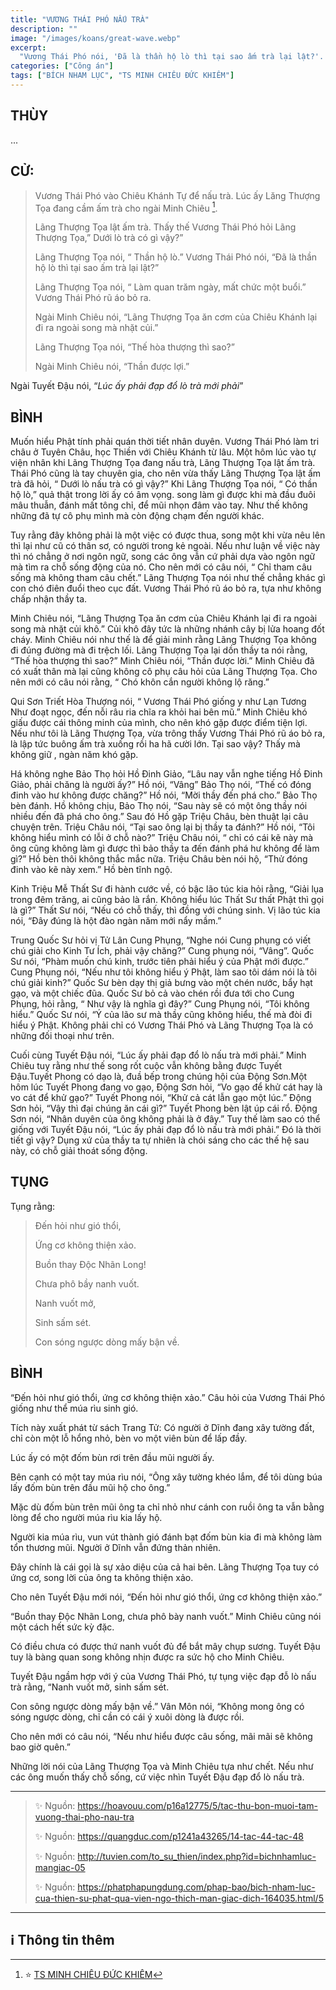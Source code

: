 ```yaml
---
title: "VƯƠNG THÁI PHÓ NẤU TRÀ"
description: ""
image: "/images/koans/great-wave.webp"
excerpt: 
  "Vương Thái Phó nói, 'Đã là thần hộ lò thì tại sao ấm trà lại lật?'. Lãng Thượng Tọa nói, 'Làm quan trăm ngày, mất chức một buổi'"
categories: ["Công án"]
tags: ["BÍCH NHAM LỤC", "TS MINH CHIÊU ĐỨC KHIÊM"]
---
```


## THÙY

... 

## CỬ:

> Vương Thái Phó vào Chiêu Khánh Tự để nấu trà. Lúc ấy Lăng Thượng Tọa đang cầm ấm trà cho ngài Minh Chiêu [^1]. 
> 
> Lãng Thượng Tọa lật ấm trà. Thấy thế Vương Thái Phó hỏi Lãng Thượng Tọa,” Dưới lò trà có gì vậy?” 
> 
> Lãng Thượng Tọa nói, “ Thần hộ lò.” Vương Thái Phó nói, “Đã là thần hộ lò thì tại sao ấm trà lại lật?”
> 
> Lãng Thượng Tọa nói, “ Làm quan trăm ngày, mất chức một buổi.” Vương Thái Phó rũ áo bỏ ra.
>
> Ngài Minh Chiêu nói, “Lãng Thượng Tọa ăn cơm của Chiêu Khánh lại đi ra ngoài song mà nhặt củi.” 
> 
> Lãng Thượng Tọa nói, “Thế hòa thượng thì sao?” 
>
> Ngài Minh Chiêu nói, “Thần được lợi.”

Ngài Tuyết Đậu nói, “_Lúc ấy phải đạp đổ lò trà mới phải_”

## BÌNH

Muốn hiểu Phật tính phải quán thời tiết nhân duyên. Vương Thái Phó làm tri châu ở Tuyên Châu, học Thiền với Chiêu Khánh từ lâu. Một hôm lúc vào tự viện nhân khi Lãng Thượng Tọa đang nấu trà, Lãng Thượng Tọa lật ấm trà. Thái Phó cũng là tay chuyên gia, cho nên vừa thấy Lãng Thượng Tọa lật ấm trà đã hỏi, “ Dưới lò nấu trà có gì vậy?” Khi Lãng Thượng Tọa nói, “ Có thần hộ lò,” quả thật trong lời ấy có âm vọng. song làm gì được khi mà đầu đuôi mâu thuẫn, đánh mất tông chỉ, để mũi nhọn đâm vào tay. Như thế không những đã tự cô phụ mình mà còn động chạm đến người khác.

Tuy rằng đây không phải là một việc có được thua, song một khi vừa nêu lên thì lại như cũ có thân sơ, có người trong kẻ ngoài. Nếu như luận về việc này thì nó chẳng ở nơi ngôn ngữ, song các ông vẫn cứ phải dựa vào ngôn ngữ mà tìm ra chỗ sống động của nó. Cho nên mới có câu nói, “ Chỉ tham câu sống mà không tham câu chết.” Lãng Thượng Tọa nói như thế chẳng khác gì con chó điên đuổi theo cục đất. Vương Thái Phó rũ áo bỏ ra, tựa như không chấp nhận thầy ta.

Minh Chiêu nói, “Lãng Thượng Tọa ăn cơm của Chiêu Khánh lại đi ra ngoài song mà nhặt củi khô.” Củi khô đây tức là những nhánh cây bị lửa hoang đốt cháy. Minh Chiêu nói như thế là để giải minh rằng Lãng Thượng Tọa không đi đúng đường mà đi trệch lối. Lãng Thượng Tọa lại dồn thầy ta nói rằng, “Thế hòa thượng thì sao?” Minh Chiêu nói, “Thần được lời.” Minh Chiêu đã có xuất thân mà lại cũng không cô phụ câu hỏi của Lãng Thượng Tọa. Cho nên mới có câu nói rằng, “ Chó khôn cắn người không lộ răng.”

Qui Sơn Triết Hòa Thượng nói, “ Vương Thái Phó giống y như Lạn Tương Như đoạt ngọc, đến nỗi râu ria chĩa ra khỏi hai bên mũ.” Minh Chiêu khó giấu được cái thông minh của mình, cho nên khó gặp được điểm tiện lợi. Nếu như tôi là Lãng Thượng Tọa, vừa trông thấy Vương Thái Phó rũ áo bỏ ra, là lập tức buông ấm trà xuống rồi ha hã cười lớn. Tại sao vậy? Thấy mà không giữ , ngàn năm khó gặp.

Há không nghe Bảo Thọ hỏi Hồ Đinh Giảo, “Lâu nay vẫn nghe tiếng Hồ Đinh Giảo, phải chăng là người ấy?” Hồ nói, “Vâng” Bảo Thọ nói, “Thế có đóng đinh vào hư không được chăng?” Hồ nói, “Mời thầy đến phá cho.” Bảo Thọ bèn đánh. Hồ không chịu, Bảo Thọ nói, “Sau này sẽ có một ông thầy nói nhiều đến đã phá cho ông.” Sau đó Hồ gặp Triệu Châu, bèn thuật lại câu chuyện trên. Triệu Châu nói, “Tại sao ông lại bị thầy ta đánh?” Hồ nói, “Tôi không hiểu mình có lỗi ở chỗ nào?” Triệu Châu nói, “ chỉ có cái kẽ này mà ông cũng không làm gì được thì bảo thầy ta đến đánh phá hư không để làm gì?” Hồ bèn thôi không thắc mắc nữa. Triệu Châu bèn nói hộ, “Thử đóng đinh vào kẽ này xem.” Hồ bèn tĩnh ngộ.

Kinh Triệu Mễ Thất Sư đi hành cước về, có bậc lão túc kia hỏi rằng, “Giải lụa trong đêm trăng, ai cũng bảo là rắn. Không hiểu lúc Thất Sư thất Phật thì gọi là gì?” Thất Sư nói, “Nếu có chỗ thấy, thì đồng với chúng sinh. Vị lão túc kia nói, “Đây đúng là hột đào ngàn năm mới nẩy mầm.”

Trung Quốc Sư hỏi vị Tử Lân Cung Phụng, “Nghe nói Cung phụng có viết chú giải cho Kinh Tư Ích, phải vậy chăng?” Cung phụng nói, “Vâng”. Quốc Sư nói, “Phàm muốn chú kinh, trước tiên phải hiểu ý của Phật mới được.” Cung Phụng nói, “Nếu như tôi không hiểu ý Phật, làm sao tôi dám nói là tôi chú giải kinh?” Quốc Sư bèn dạy thị giả bưng vào một chén nước, bẩy hạt gạo, và một chiếc đũa. Quốc Sư bỏ cả vào chén rồi đưa tới cho Cung Phụng, hỏi rằng, “ Như vậy là nghĩa gì đây?” Cung Phụng nói, “Tôi không hiểu.” Quốc Sư nói, “Ý của lão sư mà thầy cũng không hiểu, thế mà đòi đi hiểu ý Phật. Không phải chỉ có Vương Thái Phó và Lãng Thượng Tọa là có những đối thoại như trên.

Cuối cùng Tuyết Đậu nói, “Lúc ấy phải đạp đổ lò nấu trà mới phải.” Minh Chiêu tuy rằng như thế song rốt cuộc vẫn không bằng được Tuyết Đậu.Tuyết Phong có dạo là, đuầ bếp trong chúng hội của Động Sơn.Một hôm lúc Tuyết Phong đang vo gạo, Động Sơn hỏi, “Vo gạo để khử cát hay là vo cát để khử gạo?” Tuyết Phong nói, “Khử cả cát lẫn gạo một lúc.” Động Sơn hỏi, “Vậy thì đại chúng ăn cái gì?” Tuyết Phong bèn lật úp cái rổ. Động Sơn nói, “Nhân duyên của ông không phải là ở đây.” Tuy thế làm sao có thể giống với Tuyết Đậu nói, “Lúc ấy phải đạp đổ lò nấu trà mới phải.” Đó là thời tiết gì vậy? Dụng xứ của thầy ta tự nhiên là chói sáng cho các thế hệ sau này, có chỗ giải thoát sống động.

## TỤNG

Tụng rằng:

> Đến hỏi như gió thổi,
>
> Ứng cơ không thiện xảo.
>
> Buồn thay Độc Nhãn Long!
>
> Chưa phô bầy nanh vuốt.
>
> Nanh vuốt mở,
>
> Sinh sấm sét.
>
> Con sóng ngược dòng mấy bận về.

## BÌNH

“Đến hỏi như gió thổi, ứng cơ không thiện xảo.” Câu hỏi của Vương Thái Phó giống như thể múa rìu sinh gió. 

Tích này xuất phát từ sách Trang Tử: Có người ở Dĩnh đang xây tường đất, chỉ còn một lỗ hổng nhỏ, bèn vo một viên bùn để lấp đầy. 

Lúc ấy có một đốm bùn rơi trên đầu mũi người ấy. 

Bên cạnh có một tay múa rìu nói, “Ông xây tường khéo lắm, để tôi dùng búa lấy đốm bùn trên đầu mũi hộ cho ông.” 

Mặc dù đốm bùn trên mũi ông ta chỉ nhỏ như cánh con ruồi ông ta vẫn bằng lòng để cho người múa rìu kia lấy hộ. 

Người kia múa rìu, vun vút thành gió đánh bạt đốm bùn kia đi mà không làm tổn thương mũi. Người ở Dĩnh vẫn đứng thản nhiên. 

Đây chính là cái gọi là sự xảo diệu của cả hai bên. Lãng Thượng Tọa tuy có ứng cơ, song lời của ông ta không thiện xảo. 

Cho nên Tuyết Đậu mới nói, “Đến hỏi như gió thổi, ứng cơ không thiện xảo.”

“Buồn thay Độc Nhãn Long, chưa phô bày nanh vuốt.” Minh Chiêu cũng nói một cách hết sức kỳ đặc. 

Có điều chưa có được thứ nanh vuốt đủ để bắt mây chụp sương. Tuyết Đậu tuy là bàng quan song không nhịn được ra sức hộ cho Minh Chiêu.

Tuyết Đậu ngầm hợp với ý của Vương Thái Phó, tự tụng việc đạp đỗ lò nấu trà rằng, “Nanh vuốt mở, sinh sấm sét. 

Con sông ngược dòng mấy bận về.” Vân Môn nói, “Không mong ông có sóng ngược dòng, chỉ cần có cái ý xuôi dòng là được rồi. 

Cho nên mới có câu nói, “Nếu như hiểu được câu sống, mãi mãi sẽ không bao giờ quên.” 

Những lời nói của Lãng Thượng Tọa và Minh Chiêu tựa như chết. Nếu như các ông muốn thấy chỗ sống, cứ việc nhìn Tuyết Đậu đạp đổ lò nấu trà.

***

> ✨ Nguồn: https://hoavouu.com/p16a12775/5/tac-thu-bon-muoi-tam-vuong-thai-pho-nau-tra
>
> ✨ Nguồn: https://quangduc.com/p1241a43265/14-tac-44-tac-48
>
> ✨ Nguồn: http://tuvien.com/to_su_thien/index.php?id=bichnhamluc-mangiac-05
>
> ✨ Nguồn: https://phatphapungdung.com/phap-bao/bich-nham-luc-cua-thien-su-phat-qua-vien-ngo-thich-man-giac-dich-164035.html/5

***

## ℹ️ Thông tin thêm

[^1]: ⭐️ <a href="https://blog.phapthihoi.org/gt-member/ts-minh-chieu-duc-khiem/" target="_blank">TS MINH CHIÊU ĐỨC KHIÊM</a>



